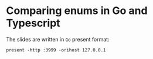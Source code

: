 # Comparing enums in Go and Typescript

The slides are written in `Go` present format:
```
present -http :3999 -orihost 127.0.0.1
```


